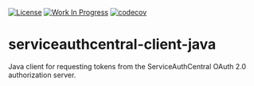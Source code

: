 [![License](https://img.shields.io/badge/License-Apache%202.0-blue.svg)](https://opensource.org/licenses/Apache-2.0) [![Work In Progress](https://img.shields.io/badge/Status-Work%20In%20Progress-yellow)](https://unitvectory-labs.github.io/uvy-labs-guide/bestpractices/status/#work-in-progress) [![codecov](https://codecov.io/gh/UnitVectorY-Labs/serviceauthcentral-client-java/graph/badge.svg?token=NCRQqEbLNW)](https://codecov.io/gh/UnitVectorY-Labs/serviceauthcentral-client-java)

# serviceauthcentral-client-java

Java client for requesting tokens from the ServiceAuthCentral OAuth 2.0 authorization server.
